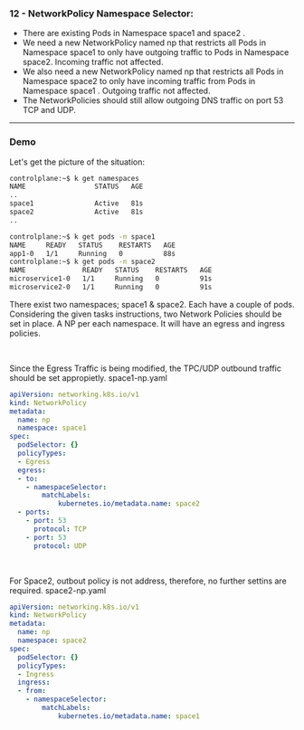 ### 12 - NetworkPolicy Namespace Selector:

- There are existing Pods in Namespace space1 and space2 .
- We need a new NetworkPolicy named np that restricts all Pods in Namespace space1 to only have outgoing traffic to Pods in Namespace space2. Incoming traffic not affected.
- We also need a new NetworkPolicy named np that restricts all Pods in Namespace space2 to only have incoming traffic from Pods in Namespace space1 . Outgoing traffic not affected.
- The NetworkPolicies should still allow outgoing DNS traffic on port 53 TCP and UDP.
  
--------------------------------------------------------------------------------------------

### Demo

Let's get the picture of the situation:

```bash
controlplane:~$ k get namespaces 
NAME                 STATUS   AGE
..
space1               Active   81s
space2               Active   81s
..

controlplane:~$ k get pods -n space1
NAME     READY   STATUS    RESTARTS   AGE
app1-0   1/1     Running   0          88s
controlplane:~$ k get pods -n space2
NAME              READY   STATUS    RESTARTS   AGE
microservice1-0   1/1     Running   0          91s
microservice2-0   1/1     Running   0          91s
```
There exist two namespaces; space1 & space2.
Each have a couple of pods. Considering the given tasks instructions, two Network Policies should be set in place. A NP per each namespace.
It will have an egress and ingress policies.

&nbsp;

Since the Egress Traffic is being modified, the TPC/UDP outbound traffic should be set appropietly.
space1-np.yaml
```YAML
apiVersion: networking.k8s.io/v1
kind: NetworkPolicy
metadata:
  name: np
  namespace: space1
spec:
  podSelector: {}
  policyTypes:
  - Egress
  egress:
  - to:
    - namespaceSelector:
        matchLabels:
            kubernetes.io/metadata.name: space2
  - ports:
    - port: 53
      protocol: TCP
    - port: 53
      protocol: UDP
```
&nbsp;

For Space2, outbout policy is not address, therefore, no further settins are required.
space2-np.yaml
```YAML
apiVersion: networking.k8s.io/v1
kind: NetworkPolicy
metadata:
  name: np
  namespace: space2
spec:
  podSelector: {}
  policyTypes:
  - Ingress
  ingress:
  - from:
    - namespaceSelector:
        matchLabels:
            kubernetes.io/metadata.name: space1
```